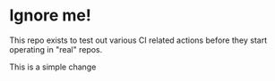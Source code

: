 # Ignore me!

This repo exists to test out various CI related actions before they start operating in "real" repos.

<!--

ponylang/action-testing@0.31.0

-->

This is a simple change

